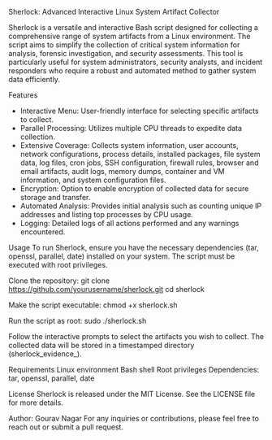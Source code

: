 Sherlock: Advanced Interactive Linux System Artifact Collector

Sherlock is a versatile and interactive Bash script designed for collecting a comprehensive range of system artifacts from a Linux environment. The script aims to simplify the collection of critical system information for analysis, forensic investigation, and security assessments. This tool is particularly useful for system administrators, security analysts, and incident responders who require a robust and automated method to gather system data efficiently.

Features
- Interactive Menu: User-friendly interface for selecting specific artifacts to collect.
- Parallel Processing: Utilizes multiple CPU threads to expedite data collection.
- Extensive Coverage: Collects system information, user accounts, network configurations, process details, installed packages, file system data, log files, cron jobs, SSH configuration, firewall rules, browser and email artifacts, audit logs, memory dumps, container and VM information, and system configuration files.
- Encryption: Option to enable encryption of collected data for secure storage and transfer.
- Automated Analysis: Provides initial analysis such as counting unique IP addresses and listing top processes by CPU usage.
- Logging: Detailed logs of all actions performed and any warnings encountered.

Usage
To run Sherlock, ensure you have the necessary dependencies (tar, openssl, parallel, date) installed on your system. The script must be executed with root privileges.

Clone the repository:
git clone https://github.com/yourusername/sherlock.git
cd sherlock

Make the script executable:
chmod +x sherlock.sh

Run the script as root:
sudo ./sherlock.sh

Follow the interactive prompts to select the artifacts you wish to collect. The collected data will be stored in a timestamped directory (sherlock_evidence_<timestamp>).

Requirements
Linux environment
Bash shell
Root privileges
Dependencies: tar, openssl, parallel, date

License
Sherlock is released under the MIT License. See the LICENSE file for more details.

Author: Gourav Nagar
For any inquiries or contributions, please feel free to reach out or submit a pull request.
